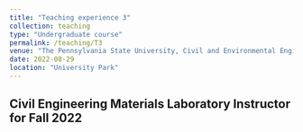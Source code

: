 ```yaml
---
title: "Teaching experience 3"
collection: teaching
type: "Undergraduate course"
permalink: /teaching/T3
venue: "The Pennsylvania State University, Civil and Environmental Engineering"
date: 2022-08-29
location: "University Park"
---
```

Civil Engineering Materials Laboratory
Instructor for Fall 2022
----
